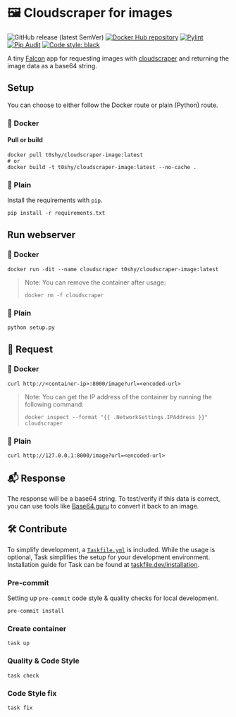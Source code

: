 # 🖼️ Cloudscraper for images

![GitHub release (latest SemVer)](https://img.shields.io/github/v/release/ToshY/cloudscraper-image?sort=semver)
[![Docker Hub repository](https://img.shields.io/badge/Docker%20Hub-t0shy%2Fcloudscraper--image-blue)](https://hub.docker.com/r/t0shy/cloudscraper-image)
[![Pylint](https://github.com/ToshY/cloudscraper-image/actions/workflows/pylint.yml/badge.svg)](https://github.com/ToshY/cloudscraper-image/actions/workflows/pylint.yml/badge.svg)
[![Pip Audit](https://github.com/ToshY/cloudscraper-image/actions/workflows/security.yml/badge.svg)](https://github.com/ToshY/cloudscraper-image/actions/workflows/security.yml/badge.svg)
[![Code style: black](https://img.shields.io/badge/Code%20Style-Black-000000.svg)](https://github.com/psf/black)

A tiny [Falcon](https://github.com/falconry/falcon) app for requesting images
with [cloudscraper](https://github.com/VeNoMouS/cloudscraper) and returning the image data as a base64 string.

## Setup

You can choose to either follow the Docker route or plain (Python) route.

### 🐋 Docker

#### Pull or build

```shell
docker pull t0shy/cloudscraper-image:latest
# or
docker build -t t0shy/cloudscraper-image:latest --no-cache .
```

### 🐍 Plain

Install the requirements with `pip`.

```shell
pip install -r requirements.txt
```

## Run webserver

### 🐋 Docker

```shell
docker run -dit --name cloudscraper t0shy/cloudscraper-image:latest
```

> Note: You can remove the container after usage:
> ```shell
> docker rm -f cloudscraper
> ```

### 🐍 Plain

```shell
python setup.py
```

## 📨 Request

### 🐋 Docker

```shell
curl http://<container-ip>:8000/image?url=<encoded-url>
```

> Note: You can get the IP address of the container by running the following command:
> ```shell
> docker inspect --format "{{ .NetworkSettings.IPAddress }}" cloudscraper
> ```

### 🐍 Plain

```shell
curl http://127.0.0.1:8000/image?url=<encoded-url>
```

## 📬 Response

The response will be a base64 string. To test/verify if this data is correct, you can use tools
like [Base64.guru](https://base64.guru/converter/decode/image) to convert it back to an image.

## 🛠️ Contribute

To simplify development, a [`Taskfile.yml`](./Taskfile.yml) is included. While the usage is optional, Task simplifies
the
setup for your development environment. Installation guide for Task can be found
at [taskfile.dev/installation](https://taskfile.dev/installation/).

### Pre-commit

Setting up `pre-commit` code style & quality checks for local development.

```shell
pre-commit install
```

### Create container

```shell
task up
```

### Quality & Code Style

```shell
task check
```

### Code Style fix

```shell
task fix
```
